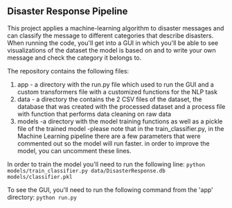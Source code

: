 ## Disaster Response Pipeline
This project applies a machine-learning algorithm to disaster messages and can classify the message to different categories that describe disasters. When running the code, you'll get into a GUI in which you'll be able to see visualizations of the dataset the model is based on and to write your own message and check the category it belongs to.

The repository contains the following files:
1. app - a directory with the run.py file which used to run the GUI and a custom transformers file with a customized functions for the NLP task
2. data - a directory the contains the 2 CSV files of the dataset, the database that was created with the processed dataset and a process file with function that performs data cleaning on raw data
3. models -a directory with the model training functions as well as a pickle file of the trained model
-please note that in the train_classifier.py, in the Machine Learning pipeline there are a few parameters that were commented out so the model will run faster. in order to improve the model, you can uncomment these lines.

In order to train the model you'll need to run the following line:
`python models/train_classifier.py data/DisasterResponse.db models/classifier.pkl`

To see the GUI, you'll need to run the following command from the 'app' directory:
`python run.py`


